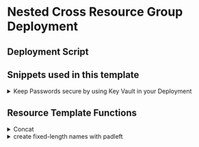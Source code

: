 # Nested Cross Resource Group Deployment

## Deployment Script

## Snippets used in this template

<details>
<summary>Keep Passwords secure by using Key Vault in your Deployment</summary>
<p>

```json
{
    "VMAdminUserName": { "value": "AdminLocal" },
    "VMAdminPassword": {
        "reference": {
            "keyVault": {
                "id": "[concat('/subscriptions/', subscription().subscriptionId, '/resourcegroups/', parameters('ResourceGroups').KeyVault, '/providers/Microsoft.KeyVault/vaults/',variables('keyvaultname'))]"
            },
            "secretName": "AdminLocal"
    }
}
```

<https://docs.microsoft.com/en-us/azure/azure-resource-manager/resource-manager-keyvault-parameter>

</p>
</details>

## Resource Template Functions

<details>
<summary>Concat</summary>
<p>

Concat is one of the most important and most used resource template function. It can be used to combine strings.
In the following example, it is used to dynamically reference a KeyVault 

```json
"[concat('/subscriptions/', subscription().subscriptionId, '/resourcegroups/', parameters('ResourceGroups').KeyVault, '/providers/Microsoft.KeyVault/vaults/',variables('keyvaultname'))]"
```

</p>
</details>
<details>
<summary>create fixed-length names with padleft</summary>
<p>

naming conventions most likely rely on a fixed length of names. Using functions like copyindex ufortunately returns integers, so if you always want a 2-digit number, just using the copyindex() function alone would not fulfill this criteria as long as the index is below 10.
you can overcome this using padleft() function. 

```json
padLeft(copyindex(),2,'0'))
```

the example above adds a leading '0' as long as the length of copyindex is below 2 digits

</p>
</details>
